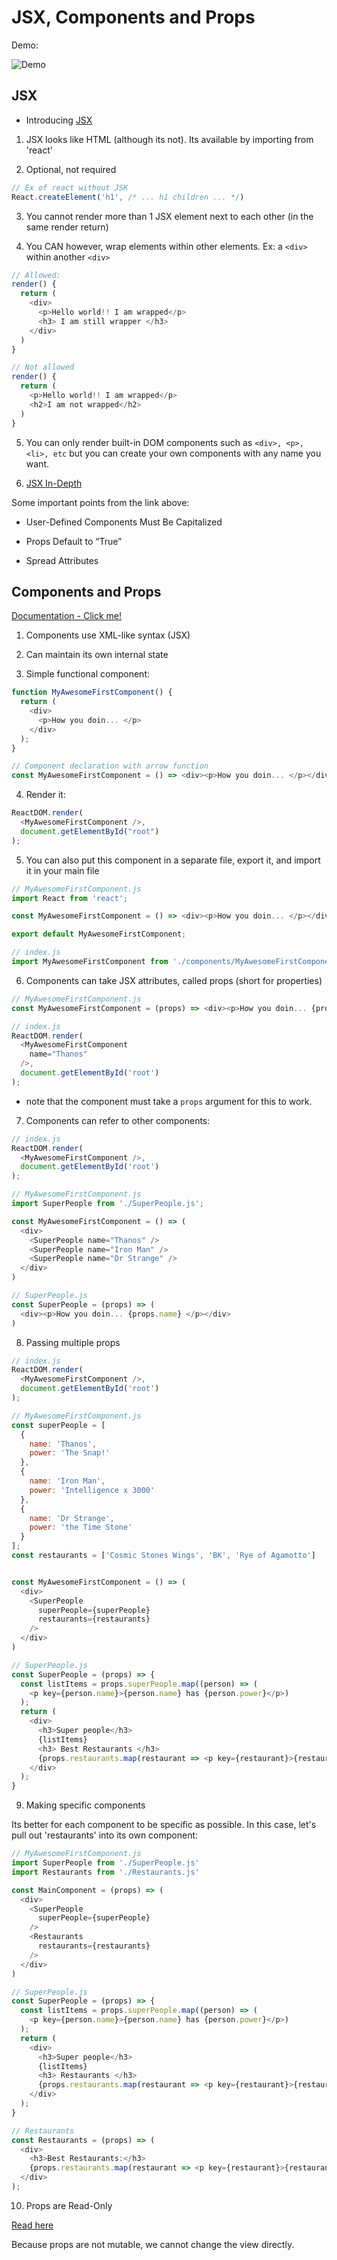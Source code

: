 # JSX, Components and Props

Demo:

![Demo](./demo.gif)

## JSX

- Introducing [JSX](https://reactjs.org/docs/introducing-jsx.html)

1. JSX looks like HTML (although its not). Its available by importing from 'react'

2. Optional, not required

 ```js
 // Ex of react without JSK
 React.createElement('h1', /* ... h1 children ... */)
 ```

3. You cannot render more than 1 JSX element next to each other (in the same render return)

4. You CAN however, wrap elements within other elements. Ex: a `<div>` within another `<div>`

```js
// Allowed:
render() {
  return (
    <div>
      <p>Hello world!! I am wrapped</p>
      <h3> I am still wrapper </h3>
    </div>
  )
}

// Not allowed
render() {
  return (
    <p>Hello world!! I am wrapped</p>
    <h2>I am not wrapped</h2>
  )
}
```

5. You can only render built-in DOM components such as `<div>, <p>, <li>, etc` but you can create your own components with any name you want.

6. [JSX In-Depth](https://reactjs.org/docs/jsx-in-depth.html#why-jsx)

Some important points from the link above:

- User-Defined Components Must Be Capitalized

- Props Default to “True”

- Spread Attributes

## Components and Props

[Documentation - Click me!](https://reactjs.org/docs/components-and-props.html)

1. Components use XML-like syntax (JSX)

2. Can maintain its own internal state

3. Simple functional component:

```js
function MyAwesomeFirstComponent() {
  return (
    <div>
      <p>How you doin... </p>
    </div>
  );
}
```

``` js
// Component declaration with arrow function
const MyAwesomeFirstComponent = () => <div><p>How you doin... </p></div>
```

4. Render it:

```js
ReactDOM.render(
  <MyAwesomeFirstComponent />,
  document.getElementById("root")
);
```

5. You can also put this component in a separate file, export it, and import it in your main file

```js
// MyAwesomeFirstComponent.js
import React from 'react';

const MyAwesomeFirstComponent = () => <div><p>How you doin... </p></div>

export default MyAwesomeFirstComponent;

// index.js
import MyAwesomeFirstComponent from './components/MyAwesomeFirstComponent.js'
```

6. Components can take JSX attributes, called props (short for properties)
```js
// MyAwesomeFirstComponent.js
const MyAwesomeFirstComponent = (props) => <div><p>How you doin... {props.name} </p></div>

// index.js
ReactDOM.render(
  <MyAwesomeFirstComponent
    name="Thanos"
  />,
  document.getElementById('root')
);
```

- note that the component must take a `props` argument for this to work.

7. Components can refer to other components:
```js
// index.js
ReactDOM.render(
  <MyAwesomeFirstComponent />,
  document.getElementById('root')
);

// MyAwesomeFirstComponent.js
import SuperPeople from './SuperPeople.js';

const MyAwesomeFirstComponent = () => (
  <div>
    <SuperPeople name="Thanos" />
    <SuperPeople name="Iron Man" />
    <SuperPeople name="Dr Strange" />
  </div>
)

// SuperPeople.js
const SuperPeople = (props) => (
  <div><p>How you doin... {props.name} </p></div>
)
```

8. Passing multiple props

```js
// index.js
ReactDOM.render(
  <MyAwesomeFirstComponent />,
  document.getElementById('root')
);

// MyAwesomeFirstComponent.js
const superPeople = [
  {
    name: 'Thanos',
    power: 'The Snap!'
  },
  {
    name: 'Iron Man',
    power: 'Intelligence x 3000'
  },
  {
    name: 'Dr Strange',
    power: 'the Time Stone'
  }
];
const restaurants = ['Cosmic Stones Wings', 'BK', 'Rye of Agamotto']


const MyAwesomeFirstComponent = () => (
  <div>
    <SuperPeople
      superPeople={superPeople}
      restaurants={restaurants}
    />
  </div>
)

// SuperPeople.js
const SuperPeople = (props) => {
  const listItems = props.superPeople.map((person) => (
    <p key={person.name}>{person.name} has {person.power}</p>)
  );
  return (
    <div>
      <h3>Super people</h3>
      {listItems}
      <h3> Best Restaurants </h3>
      {props.restaurants.map(restaurant => <p key={restaurant}>{restaurant}</p>)}
    </div>
  );
}
```

9. Making specific components

Its better for each component to be specific as possible. In this case, let's pull out 'restaurants' into its own component:

```js
// MyAwesomeFirstComponent.js
import SuperPeople from './SuperPeople.js'
import Restaurants from './Restaurants.js'

const MainComponent = (props) => (
  <div>
    <SuperPeople
      superPeople={superPeople}
    />
    <Restaurants
      restaurants={restaurants}
    />
  </div>
)

// SuperPeople.js
const SuperPeople = (props) => {
  const listItems = props.superPeople.map((person) => (
    <p key={person.name}>{person.name} has {person.power}</p>)
  );
  return (
    <div>
      <h3>Super people</h3>
      {listItems}
      <h3> Restaurants </h3>
      {props.restaurants.map(restaurant => <p key={restaurant}>{restaurant}</p>)}
    </div>
  );
}

// Restaurants
const Restaurants = (props) => (
  <div>
    <h3>Best Restaurants:</h3>
    {props.restaurants.map(restaurant => <p key={restaurant}>{restaurant}</p>)}
  </div>
);
```

10. Props are Read-Only

[Read here](https://reactjs.org/docs/components-and-props.html#props-are-read-only)

Because props are not mutable, we cannot change the view directly.
